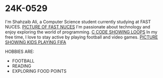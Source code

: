 # 24K-0529

I'm Shahzaib Ali, a Computer Science student currently studying at FAST NUCES. 
[PICTURE OF FAST NUCES](https://khi.nu.edu.pk/wp-content/uploads/2023/06/IMG_0102-scaled.jpg)
I'm passionate about technology and enjoy exploring the world of programming.
[C CODE SHOWING LOOPS](https://www.simplilearn.com/ice9/free_resources_article_thumb/c-for-loop.JPG)
In my free time, I love to stay active by playing football and video games.
[PICTURE SHOWING KIDS PLAYING FIFA](https://www.shutterstock.com/image-photo/seremban-malaysia-992018-boy-enjoy-playing-1176856114)

HOBBIES ARE:
- FOOTBALL
-  READING 
- EXPLORING FOOD POINTS
